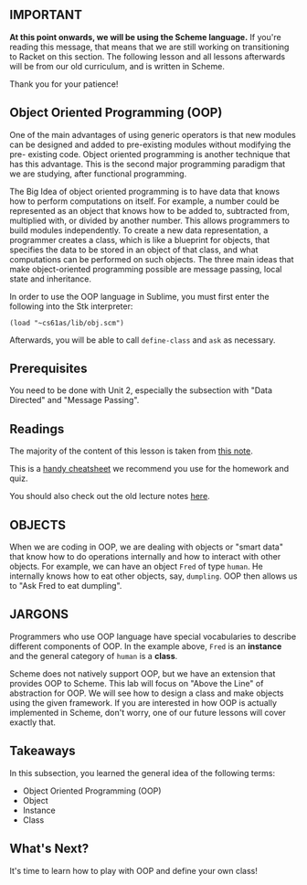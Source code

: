 ## IMPORTANT

**At this point onwards, we will be using the Scheme language.** If you're reading this message, that means that we are still working on transitioning to Racket on this section. The following lesson and all lessons afterwards will be from our old curriculum, and is written in Scheme.

Thank you for your patience!

## Object Oriented Programming (OOP)

  
One of the main advantages of using generic operators is that new modules can
be designed and added to pre-existing modules without modifying the pre-
existing code. Object oriented programming is another technique that has this
advantage. This is the second major programming paradigm that we are studying,
after functional programming.

The Big Idea of object oriented programming is to have data that knows how to
perform computations on itself. For example, a number could be represented as
an object that knows how to be added to, subtracted from, multiplied with, or
divided by another number. This allows programmers to build modules
independently. To create a new data representation, a programmer creates a
class, which is like a blueprint for objects, that specifies the data to be
stored in an object of that class, and what computations can be performed on
such objects. The three main ideas that make object-oriented programming
possible are message passing, local state and inheritance.

In order to use the OOP language in Sublime, you must first enter the following into the Stk interpreter:

	(load "~cs61as/lib/obj.scm")

Afterwards, you will be able to call `define-class` and `ask` as necessary.

## Prerequisites

You need to be done with Unit 2, especially the subsection with "Data
Directed" and "Message Passing".

## Readings

The majority of the content of this lesson is taken from [this
note](http://inst.eecs.berkeley.edu/~cs61as/reader/aboveline.pdf).

This is a [handy cheatsheet](https://docs.google.com/file/d/0B2F__e2jC6gQSHhBdERPZ0pVRG8/edit)
we recommend you use for the homework and quiz.

You should also check out the old lecture notes [here](http://www-inst.eecs.berkeley.edu/~cs61as/reader/notes.pdf#page=46).

## OBJECTS

When we are coding in OOP, we are dealing with objects or "smart data" that
know how to do operations internally and how to interact with other objects.
For example, we can have an object `Fred` of type `human`. He internally knows
how to eat other objects, say, `dumpling`. OOP then allows us to "Ask Fred to
eat dumpling".

## JARGONS

Programmers who use OOP language have special vocabularies to describe
different components of OOP. In the example above, `Fred` is an **instance**
and the general category of `human` is a **class**.

Scheme does not natively support OOP, but we have an extension that provides
OOP to Scheme. This lab will focus on "Above the Line" of abstraction for OOP.
We will see how to design a class and make objects using the given framework.
If you are interested in how OOP is actually implemented in Scheme, don't
worry, one of our future lessons will cover exactly that.

## Takeaways

In this subsection, you learned the general idea of the following terms:

  * Object Oriented Programming (OOP)
  * Object
  * Instance
  * Class

## What's Next?

It's time to learn how to play with OOP and define your own class!


